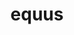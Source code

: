 ---
title: equus
meaning: horse
ch: [ten, ss, ss4, animalia, 7r]
pos: noun
stem: equ
genend: ī
abbgender: m.
abbgender2: masc.
gender: masculine
declension: second
derivative: equestrian
six: y
---